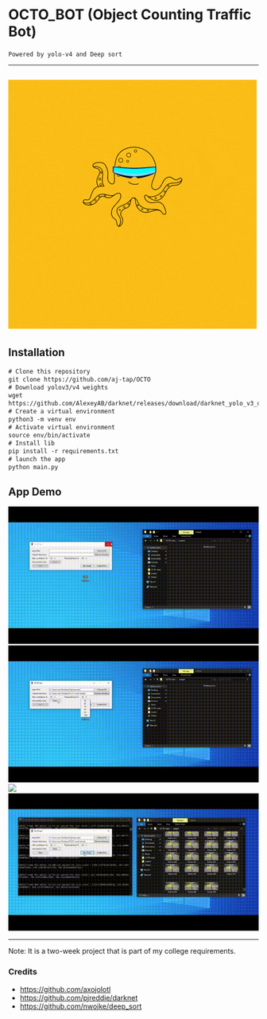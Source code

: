 # OCTO_BOT (Object Counting Traffic Bot)
``Powered by yolo-v4 and Deep sort``


---
![](https://github.com/aj-tap/OCTO/blob/main/assets/octo.gif)
---
## Installation
```
# Clone this repository 
git clone https://github.com/aj-tap/OCTO
# Download yolov3/v4 weights 
wget https://github.com/AlexeyAB/darknet/releases/download/darknet_yolo_v3_optimal/yolov4.weights
# Create a virtual environment 
python3 -m venv env 
# Activate virtual environment 
source env/bin/activate
# Install lib 
pip install -r requirements.txt
# launch the app 
python main.py 
```
## App Demo 
![](https://github.com/aj-tap/OCTO/blob/main/assets/1.gif)
![](https://github.com/aj-tap/OCTO/blob/main/assets/2.gif)
![](https://github.com/aj-tap/OCTO/blob/main/assets/3.gif)
![](https://github.com/aj-tap/OCTO/blob/main/assets/4.gif)

---

Note: It is a two-week project that is part of my college requirements.

### Credits 
* https://github.com/axojolotl 
* https://github.com/pjreddie/darknet
* https://github.com/nwojke/deep_sort
